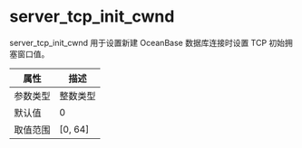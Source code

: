 # server_tcp_init_cwnd

server_tcp_init_cwnd 用于设置新建 OceanBase 数据库连接时设置 TCP 初始拥塞窗口值。

|  属性    | 描述     |
|----------|---------|
| 参数类型 |   整数类型      |
| 默认值   | 0     |
| 取值范围 | [0, 64]  |
